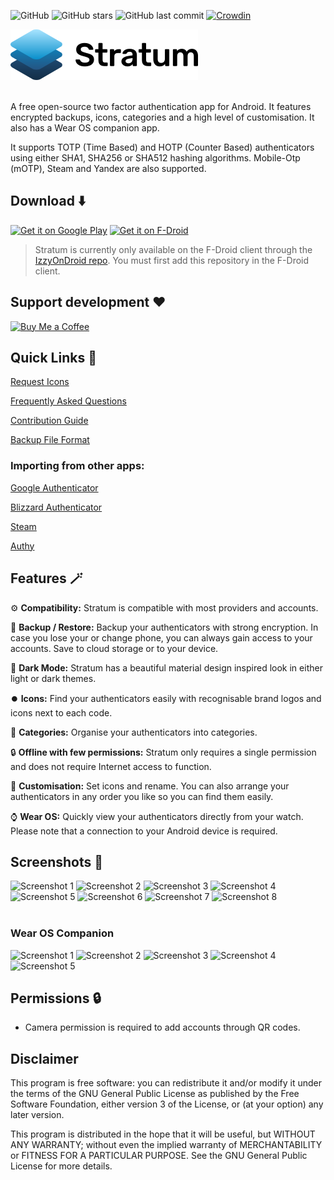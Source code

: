 ![GitHub](https://img.shields.io/github/license/stratumauth/app?style=flat)
![GitHub stars](https://img.shields.io/github/stars/stratumauth/app?style=flat)
![GitHub last commit](https://img.shields.io/github/last-commit/stratumauth/app?style=flat)
[![Crowdin](https://badges.crowdin.net/authenticator-pro/localized.svg)](https://crowdin.com/project/authenticator-pro)

![Stratum](./doc/RebrandingMaterial/Wordmark.png)
<br/><br/>

A free open-source two factor authentication app for Android. It features encrypted backups, icons, categories and a high level of customisation. It also has a Wear OS companion app.

It supports TOTP (Time Based) and HOTP (Counter Based) authenticators using either SHA1, SHA256 or SHA512 hashing algorithms. Mobile-Otp (mOTP), Steam and Yandex are also supported.

## Download ⬇️
[<img alt="Get it on Google Play" height="100" src="./doc/googleplay.png">](https://play.google.com/store/apps/details?id=com.stratumauth.app)
[<img alt="Get it on F-Droid" height="100" src="./doc/izzyondroid.png">](https://apt.izzysoft.de/fdroid/index/apk/com.stratumauth.app)

> Stratum is currently only available on the F-Droid client through the [IzzyOnDroid repo](https://apt.izzysoft.de/fdroid/). You must first add this repository in the F-Droid client.

## Support development ❤️
[<img alt="Buy Me a Coffee" height="100" src="./doc/buymeacoffee.png">](https://www.buymeacoffee.com/jamiemh)

## Quick Links 🔗

[Request Icons](https://github.com/stratumauth/app/issues/new?assignees=&labels=enhancement&template=icon_request.md&title=)
 
[Frequently Asked Questions](https://github.com/stratumauth/app/wiki#frequently-asked-questions)

[Contribution Guide](https://github.com/stratumauth/app/blob/master/CONTRIBUTING.md)

[Backup File Format](https://github.com/stratumauth/app/blob/master/doc/BACKUP_FORMAT.md)

### Importing from other apps:

[Google Authenticator](https://github.com/stratumauth/app/wiki/Importing-from-Google-Authenticator)

[Blizzard Authenticator](https://github.com/stratumauth/app/wiki/Importing-from-Blizzard-Authenticator)

[Steam](https://github.com/stratumauth/app/wiki/Importing-from-Steam)

[Authy](https://github.com/stratumauth/app/wiki/Importing-from-Authy)

## Features 🪄

⚙️ **Compatibility:** Stratum is compatible with most providers and accounts.
 
💾 **Backup / Restore:** Backup your authenticators with strong encryption. In case you lose your or change phone, you can always gain access to your accounts. Save to cloud storage or to your device.

🌙 **Dark Mode:** Stratum has a beautiful material design inspired look in either light or dark themes.

⏺️ **Icons:** Find your authenticators easily with recognisable brand logos and icons next to each code.

📂 **Categories:** Organise your authenticators into categories.

🔒 **Offline with few permissions:** Stratum only requires a single permission and does not require Internet access to function.

🎨 **Customisation:** Set icons and rename. You can also arrange your authenticators in any order you like so you can find them easily.

⌚ **Wear OS:** Quickly view your authenticators directly from your watch. Please note that a connection to your Android device is required.

## Screenshots 📱

![Screenshot 1](./doc/screenshot1.png)
![Screenshot 2](./doc/screenshot2.png)
![Screenshot 3](./doc/screenshot3.png)
![Screenshot 4](./doc/screenshot4.png)
![Screenshot 5](./doc/screenshot5.png)
![Screenshot 6](./doc/screenshot6.png)
![Screenshot 7](./doc/screenshot7.png)
![Screenshot 8](./doc/screenshot8.png)
<br/><br/>

### Wear OS Companion

![Screenshot 1](./doc/wearos_screenshot1.png)
![Screenshot 2](./doc/wearos_screenshot2.png)
![Screenshot 3](./doc/wearos_screenshot3.png)
![Screenshot 4](./doc/wearos_screenshot4.png)
![Screenshot 5](./doc/wearos_screenshot5.png)

## Permissions 🔒

* Camera permission is required to add accounts through QR codes.

## Disclaimer

This program is free software: you can redistribute it and/or modify it under the terms of the GNU General Public License as published by the Free Software Foundation, either version 3 of the License, or (at your option) any later version.

This program is distributed in the hope that it will be useful, but WITHOUT ANY WARRANTY; without even the implied warranty of MERCHANTABILITY or FITNESS FOR A PARTICULAR PURPOSE. See the GNU General Public License for more details.
